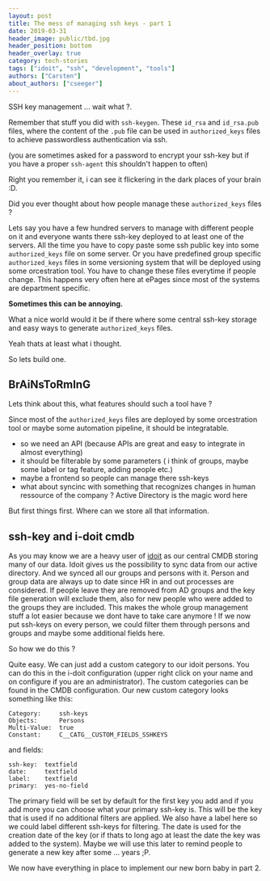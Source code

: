 ```yaml
---
layout: post
title: The mess of managing ssh keys - part 1
date: 2019-03-31
header_image: public/tbd.jpg
header_position: bottom
header_overlay: true
category: tech-stories
tags: ["idoit", "ssh", "development", "tools"]
authors: ["Carsten"]
about_authors: ["cseeger"]
---
```


SSH key management ... wait what ?. 

Remember that stuff you did with `ssh-keygen`.
These `id_rsa` and `id_rsa.pub` files, where the content of the `.pub` file can be used in `authorized_keys` files to achieve passwordless authentication via ssh.

(you are sometimes asked for a password to encrypt your ssh-key but if you have a proper `ssh-agent` this shouldn't happen to often)

Right you remember it, i can see it flickering in the dark places of your brain :D.

Did you ever thought about how people manage these `authorized_keys` files ?

Lets say you have a few hundred servers to manage with different people on it and everyone wants there ssh-key deployed to at least one of the servers. 
All the time you have to copy paste some ssh public key into some `authorized_keys` file on some server.
Or you have predefined group specific `authorized_keys` files in some versioning system that will be deployed using some orcestration tool.
You have to change these files everytime if people change. 
This happens very often here at ePages since most of the systems are department specific.

**Sometimes this can be annoying.**

What a nice world would it be if there where some central ssh-key storage and easy ways to generate `authorized_keys` files. 

Yeah thats at least what i thought. 

So lets build one.

## BrAiNsToRmInG

Lets think about this, what features should such a tool have ?

Since most of the `authorized_keys` files are deployed by some orcestration tool or maybe some automation pipeline, it should be integratable.

- so we need an API (because APIs are great and easy to integrate in almost everything)
- it should be filterable by some parameters ( i think of groups, maybe some label or tag feature, adding people etc.)
- maybe a frontend so people can manage there ssh-keys 
- what about syncinc with something that recognizes changes in human ressource of the company ? Active Directory is the magic word here

But first things first. 
Where can we store all that information.

## ssh-key and i-doit cmdb

As you may know we are a heavy user of [idoit](https://www.i-doit.com/) as our central CMDB storing many of our data. 
Idoit gives us the possibility to sync data from our active directory. 
And we synced all our groups and persons with it.
Person and group data are always up to date since HR in and out processes are considered.
If people leave they are removed from AD groups and the key file generation will exclude them, also for new people who were added to the groups they are included.
This makes the whole group management stuff a lot easier because we dont have to take care anymore !
If we now put ssh-keys on every person, we could filter them through persons and groups and maybe some additional fields here.

So how we do this ?

Quite easy. We can just add a custom category to our idoit persons.
You can do this in the i-doit configuration (upper right click on your name and on configure if you are an administrator).
The custom categories can be found in the CMDB configuration.
Our new custom category looks something like this:

```
Category:     ssh-keys
Objects:      Persons
Multi-Value:  true
Constant:     C__CATG__CUSTOM_FIELDS_SSHKEYS
```

and fields:
```
ssh-key:  textfield
date:     textfield
label:    textfield
primary:  yes-no-field
```

The primary field will be set by default for the first key you add and if you add more you can choose what your primary ssh-key is. 
This will be the key that is used if no additional filters are applied.
We also have a label here so we could label different ssh-keys for filtering.
The date is used for the creation date of the key (or if thats to long ago at least the date the key was added to the system). 
Maybe we will use this later to remind people to generate a new key after some ... years ;P.

We now have everything in place to implement our new born baby in part 2.
